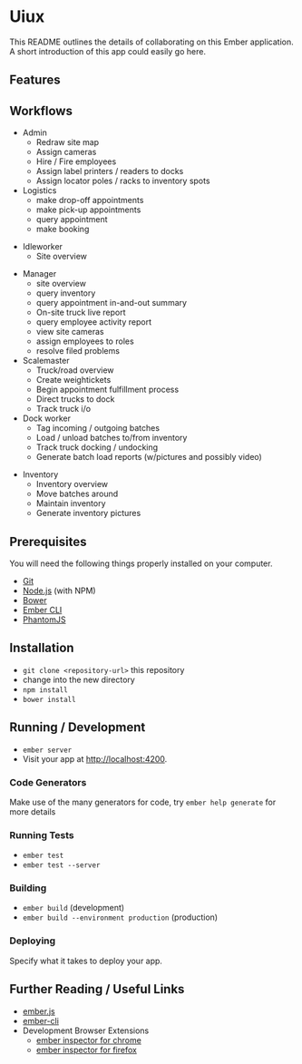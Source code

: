 # Uiux

This README outlines the details of collaborating on this Ember application.
A short introduction of this app could easily go here.

## Features

## Workflows

+ Admin
  + Redraw site map
  + Assign cameras
  + Hire / Fire employees
  + Assign label printers / readers to docks
  + Assign locator poles / racks to inventory spots
+ Logistics
  + make drop-off appointments
  + make pick-up appointments
  - query appointment
  - make booking
- Idleworker
  + Site overview
+ Manager
  + site overview
  + query inventory
  + query appointment in-and-out summary
  - On-site truck live report
  - query employee activity report
  - view site cameras
  - assign employees to roles
  - resolve filed problems
+ Scalemaster
  + Truck/road overview
  + Create weightickets
  + Begin appointment fulfillment process
  + Direct trucks to dock
  + Track truck i/o
+ Dock worker
  + Tag incoming / outgoing batches
  + Load / unload batches to/from inventory
  + Track truck docking / undocking
  - Generate batch load reports (w/pictures and possibly video)
- Inventory
  - Inventory overview
  - Move batches around
  - Maintain inventory
  - Generate inventory pictures

## Prerequisites

You will need the following things properly installed on your computer.

* [Git](http://git-scm.com/)
* [Node.js](http://nodejs.org/) (with NPM)
* [Bower](http://bower.io/)
* [Ember CLI](http://www.ember-cli.com/)
* [PhantomJS](http://phantomjs.org/)

## Installation

* `git clone <repository-url>` this repository
* change into the new directory
* `npm install`
* `bower install`

## Running / Development

* `ember server`
* Visit your app at [http://localhost:4200](http://localhost:4200).

### Code Generators

Make use of the many generators for code, try `ember help generate` for more details

### Running Tests

* `ember test`
* `ember test --server`

### Building

* `ember build` (development)
* `ember build --environment production` (production)

### Deploying

Specify what it takes to deploy your app.

## Further Reading / Useful Links

* [ember.js](http://emberjs.com/)
* [ember-cli](http://www.ember-cli.com/)
* Development Browser Extensions
  * [ember inspector for chrome](https://chrome.google.com/webstore/detail/ember-inspector/bmdblncegkenkacieihfhpjfppoconhi)
  * [ember inspector for firefox](https://addons.mozilla.org/en-US/firefox/addon/ember-inspector/)

